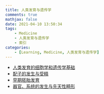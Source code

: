```yaml
---
title: 人类发育与遗传学
comments: true
mathjax: false
date: 2021-04-10 13:50:34
tags:
    - Medicine
    - 人类发育与遗传学
    - 索引
categories:
    - [Learning, Medicine, 人类发育与遗传学]
---
```


- <a href="{% post_path 人类发育的细胞学和遗传学基础 %}">人类发育的细胞学和遗传学基础</a>
- <a href="{% post_path 配子的发生与受精 %}">配子的发生与受精</a>
- <a href="{% post_path 早期胚胎发育 %}">早期胚胎发育</a>
- <a href="{% post_path 器官、系统的发生与先天性畸形 %}">器官、系统的发生与先天性畸形</a>

<!-- more -->
